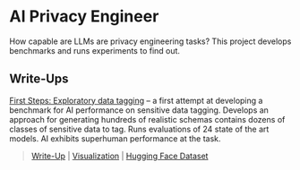 
AI Privacy Engineer
===================

How capable are LLMs are privacy engineering tasks? This project develops benchmarks and runs experiments to find out.

Write-Ups
---------
 
[First Steps: Exploratory data tagging](https://pages.github.io/ai-privacy-engineer/first-steps) – a first attempt at developing a benchmark for AI performance on sensitive data tagging. Develops an approach for generating hundreds of realistic schemas contains dozens of classes of sensitive data to tag. Runs evaluations of 24 state of the art models. AI exhibits superhuman performance at the task.

> [Write-Up](https://pages.github.io/ai-privacy-engineer/first-steps) | [Visualization](https://pages.github.io/ai-privacy-engineer/first-steps) | [Hugging Face Dataset]()